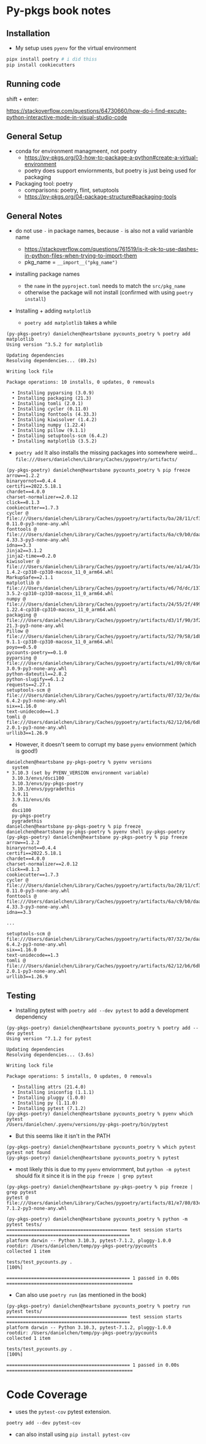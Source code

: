 # Py-pkgs book notes

## Installation

- My setup uses `pyenv` for the virtual environment

```bash
pipx install poetry # i did thiss
pip install cookiecutters
```

## Running code

shift + enter:

https://stackoverflow.com/questions/64730660/how-do-i-find-excute-python-interactive-mode-in-visual-studio-code

## General Setup

- conda for environment managmeent, not poetry
    - https://py-pkgs.org/03-how-to-package-a-python#create-a-virtual-environment
    - poetry does support enviornments, but poetry is just being used for packaging
- Packaging tool: poetry
    - comparisons: poetry, flint, setuptools
    - https://py-pkgs.org/04-package-structure#packaging-tools

## General Notes

- do not use `-` in package names, because `-` is also not a valid varianble name
    - https://stackoverflow.com/questions/761519/is-it-ok-to-use-dashes-in-python-files-when-trying-to-import-them
    - pkg_name = `__import__("pkg_name")`

- installing package names
    - the `name` in the `pyproject.toml` needs to match the `src/pkg_name`
    - otherwise the package will not install (confirmed with using `poetry install`)

- Installing + adding `matplotlib`
    - `poetry add matplotlib` takes a while
```
(py-pkgs-poetry) danielchen@heartsbane pycounts_poetry % poetry add matplotlib
Using version ^3.5.2 for matplotlib

Updating dependencies
Resolving dependencies... (89.2s)

Writing lock file

Package operations: 10 installs, 0 updates, 0 removals

  • Installing pyparsing (3.0.9)
  • Installing packaging (21.3)
  • Installing tomli (2.0.1)
  • Installing cycler (0.11.0)
  • Installing fonttools (4.33.3)
  • Installing kiwisolver (1.4.2)
  • Installing numpy (1.22.4)
  • Installing pillow (9.1.1)
  • Installing setuptools-scm (6.4.2)
  • Installing matplotlib (3.5.2)
```
- `poetry add` It also installs the missing packages into somewhere weird... `file:///Users/danielchen/Library/Caches/pypoetry/artifacts/`
```
(py-pkgs-poetry) danielchen@heartsbane pycounts_poetry % pip freeze
arrow==1.2.2
binaryornot==0.4.4
certifi==2022.5.18.1
chardet==4.0.0
charset-normalizer==2.0.12
click==8.1.3
cookiecutter==1.7.3
cycler @ file:///Users/danielchen/Library/Caches/pypoetry/artifacts/ba/28/11/cf3c90b4ca621519019fffb7d9019a6a62f7219045ac852aeaa6d70eee/cycler-0.11.0-py3-none-any.whl
fonttools @ file:///Users/danielchen/Library/Caches/pypoetry/artifacts/6a/c9/b0/daaca061f1da576b3ac4975b064d75f39e1ee2cd0cb30be8f27ad82ad2/fonttools-4.33.3-py3-none-any.whl
idna==3.3
Jinja2==3.1.2
jinja2-time==0.2.0
kiwisolver @ file:///Users/danielchen/Library/Caches/pypoetry/artifacts/ee/a1/a4/31eb580060c6536b09665db68daf930a3b7299dc2f3ed6260fe97292eb/kiwisolver-1.4.2-cp310-cp310-macosx_11_0_arm64.whl
MarkupSafe==2.1.1
matplotlib @ file:///Users/danielchen/Library/Caches/pypoetry/artifacts/e6/7d/dc/1378ad89957d993e9cb44cbd80feaf7ac9c0e15429d24a04906923cbe7/matplotlib-3.5.2-cp310-cp310-macosx_11_0_arm64.whl
numpy @ file:///Users/danielchen/Library/Caches/pypoetry/artifacts/24/55/2f/4998d42da79d2c140ed9ae3acf15e3ca07086e5b821128949b3dbfd0f7/numpy-1.22.4-cp310-cp310-macosx_11_0_arm64.whl
packaging @ file:///Users/danielchen/Library/Caches/pypoetry/artifacts/d3/1f/90/3f2473250ebd055fe7f0856810677783949fc0d2e5f25bbb4dc00ad0a9/packaging-21.3-py3-none-any.whl
Pillow @ file:///Users/danielchen/Library/Caches/pypoetry/artifacts/52/79/58/1dbe7506d0e35ba32c707da5aa1f772d6ebd53591cde4d2b0b1187e09c/Pillow-9.1.1-cp310-cp310-macosx_11_0_arm64.whl
poyo==0.5.0
pycounts-poetry==0.1.0
pyparsing @ file:///Users/danielchen/Library/Caches/pypoetry/artifacts/e1/09/c0/6a6df3ef412eb19fcda1b353ea54e3b48f9c518348fadd0967a962cbb6/pyparsing-3.0.9-py3-none-any.whl
python-dateutil==2.8.2
python-slugify==6.1.2
requests==2.27.1
setuptools-scm @ file:///Users/danielchen/Library/Caches/pypoetry/artifacts/07/32/3e/daaca33fafcc46341f41b03799ee9e5818f84978949190fae930908209/setuptools_scm-6.4.2-py3-none-any.whl
six==1.16.0
text-unidecode==1.3
tomli @ file:///Users/danielchen/Library/Caches/pypoetry/artifacts/62/12/b6/6db9ebb9c8e1a6c5aa8a92ae73098d8119816b5e8507490916621bc305/tomli-2.0.1-py3-none-any.whl
urllib3==1.26.9
```
- However, it doesn't seem to corrupt my base `pyenv` enviornment (which is good!)
```
danielchen@heartsbane py-pkgs-poetry % pyenv versions
  system
* 3.10.3 (set by PYENV_VERSION environment variable)
  3.10.3/envs/dsci100
  3.10.3/envs/py-pkgs-poetry
  3.10.3/envs/pygradethis
  3.9.11
  3.9.11/envs/ds
  ds
  dsci100
  py-pkgs-poetry
  pygradethis
danielchen@heartsbane py-pkgs-poetry % pip freeze
danielchen@heartsbane py-pkgs-poetry % pyenv shell py-pkgs-poetry
(py-pkgs-poetry) danielchen@heartsbane py-pkgs-poetry % pip freeze
arrow==1.2.2
binaryornot==0.4.4
certifi==2022.5.18.1
chardet==4.0.0
charset-normalizer==2.0.12
click==8.1.3
cookiecutter==1.7.3
cycler @ file:///Users/danielchen/Library/Caches/pypoetry/artifacts/ba/28/11/cf3c90b4ca621519019fffb7d9019a6a62f7219045ac852aeaa6d70eee/cycler-0.11.0-py3-none-any.whl
fonttools @ file:///Users/danielchen/Library/Caches/pypoetry/artifacts/6a/c9/b0/daaca061f1da576b3ac4975b064d75f39e1ee2cd0cb30be8f27ad82ad2/fonttools-4.33.3-py3-none-any.whl
idna==3.3

...

setuptools-scm @ file:///Users/danielchen/Library/Caches/pypoetry/artifacts/07/32/3e/daaca33fafcc46341f41b03799ee9e5818f84978949190fae930908209/setuptools_scm-6.4.2-py3-none-any.whl
six==1.16.0
text-unidecode==1.3
tomli @ file:///Users/danielchen/Library/Caches/pypoetry/artifacts/62/12/b6/6db9ebb9c8e1a6c5aa8a92ae73098d8119816b5e8507490916621bc305/tomli-2.0.1-py3-none-any.whl
urllib3==1.26.9
```

## Testing

- Installing pytest with `poetry add --dev pytest` to add a development dependency
```
(py-pkgs-poetry) danielchen@heartsbane pycounts_poetry % poetry add --dev pytest
Using version ^7.1.2 for pytest

Updating dependencies
Resolving dependencies... (3.6s)

Writing lock file

Package operations: 5 installs, 0 updates, 0 removals

  • Installing attrs (21.4.0)
  • Installing iniconfig (1.1.1)
  • Installing pluggy (1.0.0)
  • Installing py (1.11.0)
  • Installing pytest (7.1.2)
(py-pkgs-poetry) danielchen@heartsbane pycounts_poetry % pyenv which pytest
/Users/danielchen/.pyenv/versions/py-pkgs-poetry/bin/pytest
```
- But this seems like it isn't in the PATH

```
(py-pkgs-poetry) danielchen@heartsbane pycounts_poetry % which pytest
pytest not found
(py-pkgs-poetry) danielchen@heartsbane pycounts_poetry % pytest
```

- most likely this is due to my `pyenv` enviornment, but `python -m pytest` should fix it since it is in the `pip freeze | grep pytest`

```
(py-pkgs-poetry) danielchen@heartsbane py-pkgs-poetry % pip freeze | grep pytest
pytest @ file:///Users/danielchen/Library/Caches/pypoetry/artifacts/81/e7/80/83cc65ea38ab41a59121aea7e519147cea204e1eaf989149cc12b3b342/pytest-7.1.2-py3-none-any.whl
```

```
(py-pkgs-poetry) danielchen@heartsbane pycounts_poetry % python -m pytest tests/
============================================ test session starts =============================================
platform darwin -- Python 3.10.3, pytest-7.1.2, pluggy-1.0.0
rootdir: /Users/danielchen/temp/py-pkgs-poetry/pycounts
collected 1 item                                                                                             

tests/test_pycounts.py .                                                                               [100%]

============================================= 1 passed in 0.00s ==============================================
```

- Can also use `poetry run` (as mentioned in the book)

```
(py-pkgs-poetry) danielchen@heartsbane pycounts_poetry % poetry run pytest tests/
============================================ test session starts =============================================
platform darwin -- Python 3.10.3, pytest-7.1.2, pluggy-1.0.0
rootdir: /Users/danielchen/temp/py-pkgs-poetry/pycounts
collected 1 item                                                                                             

tests/test_pycounts.py .                                                                               [100%]

============================================= 1 passed in 0.00s ==============================================
```

# Code Coverage

- uses the `pytest-cov` pytest extension.

```
poetry add --dev pytest-cov
```

- can also install using `pip install pytest-cov`